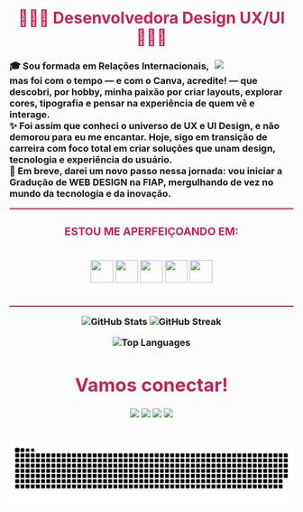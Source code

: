 </br>
<div>
<h1 align="center">
  <strong style = "color:#c22557;" >👩🏻‍💻 Desenvolvedora Design UX/UI 👩🏻‍💻  </strong>
</h1>
</div>

<div id="readme" class="Box md js-code-block-container Box--responsive">
    <div class="Box-header d-flex flex-items-center flex-justify-between bg-white border-bottom-0">
    </div>
      <div class="Box-body px-5 pb-5">
       <h3>
<img align='right' src='https://media1.tenor.com/images/piske-usagi-pc-laptop-computer-gif-15998845' width='140'>
    
<P> 🎓 Sou formada em Relações Internacionais, mas foi com o tempo — e com o Canva, acredite! — que descobri, por hobby, minha paixão por criar layouts, explorar cores, tipografia e pensar na experiência de quem vê e interage.
</br>
✨ Foi assim que conheci o universo de UX e UI Design, e não demorou para eu me encantar. Hoje, sigo em transição de carreira com foco total em criar soluções que unam design, tecnologia e experiência do usuário.
</br>
🚀 Em breve, darei um novo passo nessa jornada: vou iniciar a Gradução de WEB DESIGN na FIAP, mergulhando de vez no mundo da tecnologia e da inovação.</P>

<hr style="border: none; height: 2px; background-color:#c22557; width: 100%;">
<div align="center">
  <div>
<H3 align="center">
  <div align="center">
  <strong style="color:#c22557;">ESTOU ME APERFEIÇOANDO EM:</strong>
</h3>
</br>
 <img loading="lazy" src="https://cdn.jsdelivr.net/gh/devicons/devicon@latest/icons/html5/html5-original.svg" width="40" height="40"/>
 <img loading="lazy" src="https://cdn.jsdelivr.net/gh/devicons/devicon@latest/icons/figma/figma-original.svg" width="40" height="40"/>
   <img loading="lazy" src="https://cdn.jsdelivr.net/gh/devicons/devicon@latest/icons/vscode/vscode-original.svg" width="40" height="40"/>
    <img loading="lazy" src="https://cdn.jsdelivr.net/gh/devicons/devicon@latest/icons/css3/css3-original.svg" width="40" height="40"/>
    <img loading="lazy" src="https://cdn.jsdelivr.net/gh/devicons/devicon@latest/icons/canva/canva-original.svg" width="40" height="40"/>
</br>
</br>
    <hr style="border: none; height: 2px; background-color:#c22557; width: 100%;">
<div>
<div align="center">

  <!-- Linha de cima: GitHub Stats + GitHub Streak -->
  <p>
    <img height="150" src="https://github-readme-stats.vercel.app/api?username=mmarianatrindade&show_icons=true&theme=omni&include_all_commits=true&count_private=true" alt="GitHub Stats" />
    <img height="150" src="https://github-readme-streak-stats.herokuapp.com?user=mmarianatrindade&theme=omni" alt="GitHub Streak" />
  </p>

  <!-- Linha de baixo: Top Languages -->
  <p>
    <img height="140" src="https://github-readme-stats.vercel.app/api/top-langs/?username=mmarianatrindade&layout=compact&langs_count=8&theme=omni" alt="Top Languages" />
  </p>
</div>

<h1 align="center">
  <strong style="color:#c22557;"> Vamos conectar! </strong>
</h1>

<div>
<a href="https://instagram.com/mmariana.trindade" target="_blank"><img loading="lazy" src="https://img.shields.io/badge/-Instagram-%23E4405F?style=for-the-badge&logo=instagram&logoColor=white" target="_blank"></a>
<a href = "mailto:marianatrindaders@gmail.com"><img loading="lazy" src="https://img.shields.io/badge/Gmail-D14836?style=for-the-badge&logo=gmail&logoColor=white" target="_blank"></a>
<a href="https://www.linkedin.com/in/mariana-rt" target="_blank"><img loading="lazy" src="https://img.shields.io/badge/-LinkedIn-%230077B5?style=for-the-badge&logo=linkedin&logoColor=white" target="_blank"></a> 
<a href="https://www.linkedin.com/in/mariana-rt" target="_blank"><img loading="lazy" src="https://img.shields.io/badge/TikTok-%23000000.svg?style=for-the-badge&logo=TikTok&logoColor=white" target="_blank"></a>     
</div>
  
</div>

</details>

<br>
<br>

<div align="center">
<picture>
  <source media="(prefers-color-scheme: PINK)" srcset="https://raw.githubusercontent.com/mari4souza/mari4souza/output/github-contribution-grid-snake-dark.svg">
  <source media="(prefers-color-scheme: LIGHT PINK)" srcset="https://raw.githubusercontent.com/mari4souza/mari4souza/output/github-contribution-grid-snake-dark.svg">
  <img alt="github contribution grid snake animation" src="https://raw.githubusercontent.com/mari4souza/mari4souza/output/github-contribution-grid-snake.svg">
</picture>
</div>

